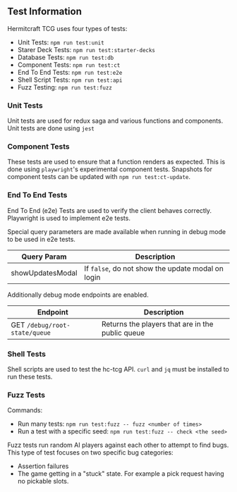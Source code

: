 ## Test Information

Hermitcraft TCG uses four types of tests:

- Unit Tests: `npm run test:unit`
- Starer Deck Tests: `npm run test:starter-decks`
- Database Tests: `npm run test:db`
- Component Tests: `npm run test:ct`
- End To End Tests: `npm run test:e2e`
- Shell Script Tests: `npm run test:api`
- Fuzz Testing: `npm run test:fuzz`

### Unit Tests
Unit tests are used for redux saga and various functions and components.
Unit tests are done using `jest`

### Component Tests
These tests are used to ensure that a function renders as expected. This is done
using `playwright`'s experimental component tests. Snapshots for component tests
can be updated with `npm run test:ct-update`.

### End To End Tests
End To End (e2e) Tests are used to verify the client behaves correctly.
Playwright is used to implement e2e tests.

Special query parameters are made available when running in debug mode to be used in e2e tests.

| Query Param | Description |
| ----------- | ----------- |
| showUpdatesModal | If `false`, do not show the update modal on login |

Additionally debug mode endpoints are enabled.

| Endpoint | Description |
| ---      | ----        |
| GET `/debug/root-state/queue` | Returns the players that are in the public queue |

### Shell Tests
Shell scripts are used to test the hc-tcg API. `curl` and `jq` must be installed to run these tests.

### Fuzz Tests
Commands:
- Run many tests: `npm run test:fuzz -- fuzz <number of times>`
- Run a test with a specific seed: `npm run test:fuzz -- check <the seed>`

Fuzz tests run random AI players against each other to attempt to find bugs.
This type of test focuses on two specific bug categories:
- Assertion failures
- The game getting in a "stuck" state. For example a pick request having no pickable slots.

